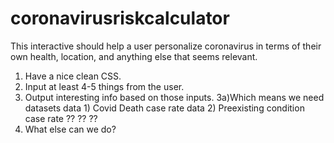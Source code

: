 # coronavirusriskcalculator

This interactive should help a user personalize coronavirus in terms of their own health, location, and anything else that seems relevant.

1) Have a nice clean CSS.
2) Input at least 4-5 things from the user.
3) Output interesting info based on those inputs.
  3a)Which means we need datasets
    data 1) Covid Death case rate
    data 2) Preexisting condition case rate
    ??
    ??
    ??
4) What else can we do?
